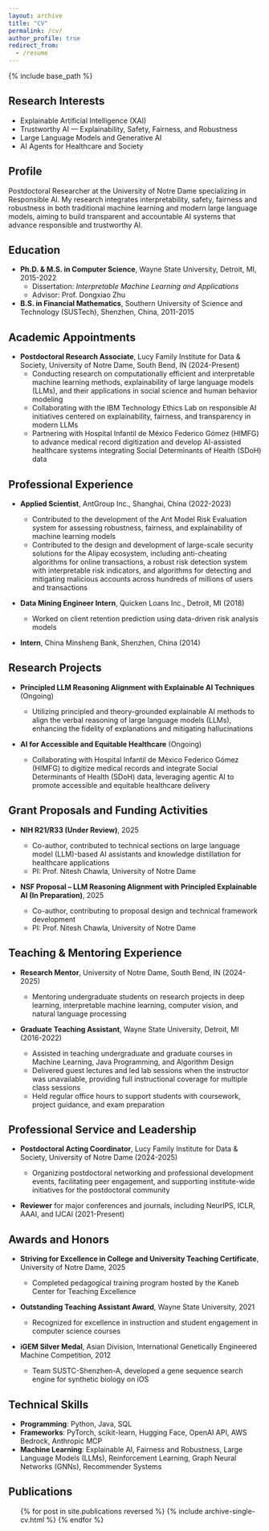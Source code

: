 ```yaml
---
layout: archive
title: "CV"
permalink: /cv/
author_profile: true
redirect_from:
  - /resume
---
```


{% include base_path %}

## Research Interests
* Explainable Artificial Intelligence (XAI)
* Trustworthy AI — Explainability, Safety, Fairness, and Robustness
* Large Language Models and Generative AI
* AI Agents for Healthcare and Society

## Profile
Postdoctoral Researcher at the University of Notre Dame specializing in Responsible AI. My research integrates interpretability, safety, fairness and robustness in both traditional machine learning and modern large language models, aiming to build transparent and accountable AI systems that advance responsible and trustworthy AI.

## Education
* **Ph.D. & M.S. in Computer Science**, Wayne State University, Detroit, MI, 2015-2022
  * Dissertation: *Interpretable Machine Learning and Applications*
  * Advisor: Prof. Dongxiao Zhu
* **B.S. in Financial Mathematics**, Southern University of Science and Technology (SUSTech), Shenzhen, China, 2011-2015

## Academic Appointments
* **Postdoctoral Research Associate**, Lucy Family Institute for Data & Society, University of Notre Dame, South Bend, IN (2024-Present)
  * Conducting research on computationally efficient and interpretable machine learning methods, explainability of large language models (LLMs), and their applications in social science and human behavior modeling
  * Collaborating with the IBM Technology Ethics Lab on responsible AI initiatives centered on explainability, fairness, and transparency in modern LLMs
  * Partnering with Hospital Infantil de México Federico Gómez (HIMFG) to advance medical record digitization and develop AI-assisted healthcare systems integrating Social Determinants of Health (SDoH) data

## Professional Experience
* **Applied Scientist**, AntGroup Inc., Shanghai, China (2022-2023)
  * Contributed to the development of the Ant Model Risk Evaluation system for assessing robustness, fairness, and explainability of machine learning models
  * Contributed to the design and development of large-scale security solutions for the Alipay ecosystem, including anti-cheating algorithms for online transactions, a robust risk detection system with interpretable risk indicators, and algorithms for detecting and mitigating malicious accounts across hundreds of millions of users and transactions

* **Data Mining Engineer Intern**, Quicken Loans Inc., Detroit, MI (2018)
  * Worked on client retention prediction using data-driven risk analysis models

* **Intern**, China Minsheng Bank, Shenzhen, China (2014)

## Research Projects
* **Principled LLM Reasoning Alignment with Explainable AI Techniques** (Ongoing)
  * Utilizing principled and theory-grounded explainable AI methods to align the verbal reasoning of large language models (LLMs), enhancing the fidelity of explanations and mitigating hallucinations

* **AI for Accessible and Equitable Healthcare** (Ongoing)
  * Collaborating with Hospital Infantil de México Federico Gómez (HIMFG) to digitize medical records and integrate Social Determinants of Health (SDoH) data, leveraging agentic AI to promote accessible and equitable healthcare delivery

## Grant Proposals and Funding Activities
* **NIH R21/R33 (Under Review)**, 2025
  * Co-author, contributed to technical sections on large language model (LLM)-based AI assistants and knowledge distillation for healthcare applications
  * PI: Prof. Nitesh Chawla, University of Notre Dame

* **NSF Proposal – LLM Reasoning Alignment with Principled Explainable AI (In Preparation)**, 2025
  * Co-author, contributing to proposal design and technical framework development
  * PI: Prof. Nitesh Chawla, University of Notre Dame

## Teaching & Mentoring Experience
* **Research Mentor**, University of Notre Dame, South Bend, IN (2024-2025)
  * Mentoring undergraduate students on research projects in deep learning, interpretable machine learning, computer vision, and natural language processing

* **Graduate Teaching Assistant**, Wayne State University, Detroit, MI (2016-2022)
  * Assisted in teaching undergraduate and graduate courses in Machine Learning, Java Programming, and Algorithm Design
  * Delivered guest lectures and led lab sessions when the instructor was unavailable, providing full instructional coverage for multiple class sessions
  * Held regular office hours to support students with coursework, project guidance, and exam preparation

## Professional Service and Leadership
* **Postdoctoral Acting Coordinator**, Lucy Family Institute for Data & Society, University of Notre Dame (2024-2025)
  * Organizing postdoctoral networking and professional development events, facilitating peer engagement, and supporting institute-wide initiatives for the postdoctoral community

* **Reviewer** for major conferences and journals, including NeurIPS, ICLR, AAAI, and IJCAI (2021-Present)

## Awards and Honors
* **Striving for Excellence in College and University Teaching Certificate**, University of Notre Dame, 2025
  * Completed pedagogical training program hosted by the Kaneb Center for Teaching Excellence

* **Outstanding Teaching Assistant Award**, Wayne State University, 2021
  * Recognized for excellence in instruction and student engagement in computer science courses

* **iGEM Silver Medal**, Asian Division, International Genetically Engineered Machine Competition, 2012
  * Team SUSTC-Shenzhen-A, developed a gene sequence search engine for synthetic biology on iOS

## Technical Skills
* **Programming**: Python, Java, SQL
* **Frameworks**: PyTorch, scikit-learn, Hugging Face, OpenAI API, AWS Bedrock, Anthropic MCP
* **Machine Learning**: Explainable AI, Fairness and Robustness, Large Language Models (LLMs), Reinforcement Learning, Graph Neural Networks (GNNs), Recommender Systems

## Publications
  <ul>{% for post in site.publications reversed %}
    {% include archive-single-cv.html %}
  {% endfor %}</ul>
  
<!-- ## Talks
  <ul>{% for post in site.talks reversed %}
    {% include archive-single-talk-cv.html  %}
  {% endfor %}</ul>
  
## Teaching
  <ul>{% for post in site.teaching reversed %}
    {% include archive-single-cv.html %}
  {% endfor %}</ul> -->
